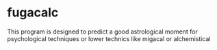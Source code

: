 # fugacalc
This program is designed to predict a good astrological moment for psychological techniques or lower technics like migacal or alchemistical
